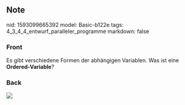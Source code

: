 ## Note
nid: 1593099665392
model: Basic-b122e
tags: 4_3_4_4_entwurf_paralleler_programme
markdown: false

### Front
Es gibt verschiedene Formen der abhängigen Variablen. Was ist eine
<b>Ordered-Variable</b>?

### Back
<img src="paste-c2ec370f7c5ea693119b295768ab29d25841bef7.jpg">
